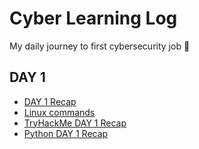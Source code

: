 # Cyber Learning Log
My daily journey to first cybersecurity job 🚀

## DAY 1
- [DAY 1 Recap](Day1-recap.md)
- [Linux commands](linux-basic-commands.md)
- [TryHackMe DAY 1 Recap](TryHackMe-Day1-recap.md)
- [Python DAY 1 Recap](python-Day1-recap.md)
